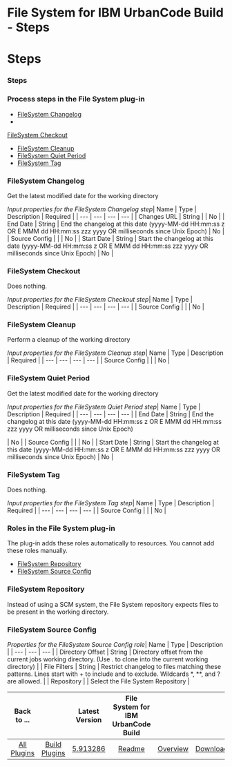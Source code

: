 
File System for IBM UrbanCode Build - Steps
===========================================

# Steps



### Steps




 



### Process steps in the File System plug-in


* [FileSystem Changelog](#filesystem_changelog)
* 
[FileSystem Checkout](#filesystem_checkout)
* [FileSystem Cleanup](#filesystem_cleanup)
* [FileSystem Quiet 
Period](#filesystem_quiet_period)
* [FileSystem Tag](#filesystem_tag)




### FileSystem Changelog


Get the latest 
modified date for the working directory




*Input properties for the FileSystem Changelog step*| Name | Type | 
Description | Required |
| --- | --- | --- | --- |
| Changes URL | String |  | No |
| End Date | String | End the 
changelog at this date (yyyy-MM-dd HH:mm:ss z OR E MMM dd HH:mm:ss zzz yyyy OR milliseconds since Unix Epoch)
  | No |
|
 Source Config |  |  | No |
| Start Date | String | Start the changelog at this date (yyyy-MM-dd HH:mm:ss z OR E MMM dd 
HH:mm:ss zzz yyyy OR milliseconds since Unix Epoch)
  | No |


### FileSystem Checkout


Does nothing.




*Input 
properties for the FileSystem Checkout step*| Name | Type | Description | Required |
| --- | --- | --- | --- |
| Source 
Config |  |  | No |


### FileSystem Cleanup


Perform a cleanup of the working directory




*Input properties for the 
FileSystem Cleanup step*| Name | Type | Description | Required |
| --- | --- | --- | --- |
| Source Config |  |  | No |



### FileSystem Quiet Period


Get the latest modified date for the working directory




*Input properties for the 
FileSystem Quiet Period step*| Name | Type | Description | Required |
| --- | --- | --- | --- |
| End Date | String | 
End the changelog at this date (yyyy-MM-dd HH:mm:ss z OR E MMM dd HH:mm:ss zzz yyyy OR milliseconds since Unix Epoch)
  
| No |
| Source Config |  |  | No |
| Start Date | String | Start the changelog at this date (yyyy-MM-dd HH:mm:ss z OR E
 MMM dd HH:mm:ss zzz yyyy OR milliseconds since Unix Epoch)
  | No |


### FileSystem Tag


Does nothing.




*Input 
properties for the FileSystem Tag step*| Name | Type | Description | Required |
| --- | --- | --- | --- |
| Source 
Config |  |  | No |




### Roles in the File System plug-in


The plug-in adds these roles automatically to resources. 
You cannot add these roles manually.



* [FileSystem Repository](#filesystem_repository_role)
* [FileSystem Source 
Config](#filesystem_source_config_role)



### FileSystem Repository


Instead of using a SCM system, the File System 
repository expects files to be present in the working directory.



### FileSystem Source Config




*Properties for the
 FileSystem Source Config role*| Name | Type | Description |
| --- | --- | --- |
| Directory Offset | String | Directory
 offset from the current jobs working directory. (Use . to clone into the current working directory)
  |
| File Filters 
| String | Restrict changelog to files matching these patterns. Lines start with + to include and to exclude. Wildcards 
*, **, and ? are allowed.
  |
| Repository |  | Select the File System Repository |





|Back to ...||Latest Version|File System for IBM UrbanCode Build |||
| :---: | :---: | :---: | :---: | :---: | :---: |
|[All Plugins](../../index.md)|[Build Plugins](../README.md)|[5.913286](https://raw.githubusercontent.com/UrbanCode/IBM-UCB-PLUGINS/main/files/FileSystem/FileSystem-5.913286.zip)|[Readme](README.md)|[Overview](overview.md)|[Downloads](downloads.md)|
